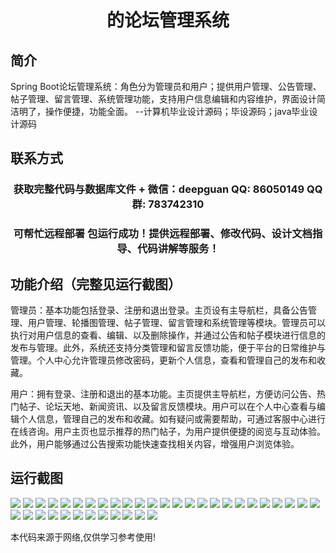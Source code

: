 <p><h1 align="center">的论坛管理系统</h1></p>

## 简介
Spring Boot论坛管理系统：角色分为管理员和用户；提供用户管理、公告管理、帖子管理、留言管理、系统管理功能，支持用户信息编辑和内容维护，界面设计简洁明了，操作便捷，功能全面。    --计算机毕业设计源码；毕设源码；java毕业设计源码


## 联系方式
<p><h3 align="center">获取完整代码与数据库文件 + 微信：deepguan QQ: 86050149 QQ群: 783742310</h3></p>
<p><h3 align="center">可帮忙远程部署 包运行成功！提供远程部署、修改代码、设计文档指导、代码讲解等服务！</h3></p>

## 功能介绍（完整见运行截图）
管理员：基本功能包括登录、注册和退出登录。主页设有主导航栏，具备公告管理、用户管理、轮播图管理、帖子管理、留言管理和系统管理等模块。管理员可以执行对用户信息的查看、编辑、以及删除操作，并通过公告和帖子模块进行信息的发布与管理。此外，系统还支持分类管理和留言反馈功能，便于平台的日常维护与管理。个人中心允许管理员修改密码，更新个人信息，查看和管理自己的发布和收藏。

用户：拥有登录、注册和退出的基本功能。主页提供主导航栏，方便访问公告、热门帖子、论坛天地、新闻资讯、以及留言反馈模块。用户可以在个人中心查看与编辑个人信息，管理自己的发布和收藏。如有疑问或需要帮助，可通过客服中心进行在线咨询。用户主页也显示推荐的热门帖子，为用户提供便捷的阅览与互动体验。此外，用户能够通过公告搜索功能快速查找相关内容，增强用户浏览体验。


## 运行截图
![](img/001.jpg)
![](img/002.jpg)
![](img/003.jpg)
![](img/004.jpg)
![](img/005.jpg)
![](img/006.jpg)
![](img/007.jpg)
![](img/008.jpg)
![](img/009.jpg)
![](img/010.jpg)
![](img/011.jpg)
![](img/012.jpg)
![](img/013.jpg)
![](img/014.jpg)
![](img/015.jpg)
![](img/016.jpg)
![](img/017.jpg)
![](img/018.jpg)
![](img/019.jpg)
![](img/020.jpg)
![](img/021.jpg)
![](img/022.jpg)
![](img/023.jpg)
![](img/024.jpg)
![](img/025.jpg)
![](img/026.jpg)
![](img/027.jpg)
![](img/028.jpg)
![](img/029.jpg)
![](img/030.jpg)
![](img/031.jpg)
![](img/032.jpg)
![](img/033.jpg)
![](img/034.jpg)
![](img/035.jpg)
![](img/036.jpg)
![](img/037.jpg)

<p>本代码来源于网络,仅供学习参考使用!</p>
